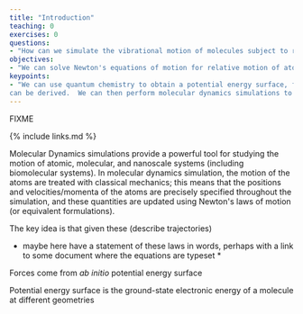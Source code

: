 ```yaml
---
title: "Introduction"
teaching: 0
exercises: 0
questions:
- "How can we simulate the vibrational motion of molecules subject to realistic intramolecular forces?"
objectives:
- "We can solve Newton's equations of motion for relative motion of atoms subject to intramolecular forces."
keypoints:
- "We can use quantum chemistry to obtain a potential energy surface, from which realistic intramolecular forces 
can be derived.  We can then perform molecular dynamics simulations to solve Newton's equation of motion for the relative motion of atoms subject to realistic intramolecular forces."
---
```

FIXME

{% include links.md %}

Molecular Dynamics simulations provide a powerful tool for studying the motion of atomic, molecular, and nanoscale systems 
(including biomolecular systems).  In molecular dynamics simulation, the motion of the atoms are treated with classical mechanics; this means that the positions and velocities/momenta of the atoms are precisely specified throughout the simulation, and these quantities are updated using Newton's laws of motion (or equivalent formulations).  

The key idea is that given these (describe trajectories)

* maybe here have a statement of these laws in words, perhaps with a link to some document where the equations are typeset *

Forces come from _ab_ _initio_ potential energy surface

Potential energy surface is the ground-state electronic energy of a molecule at different geometries

